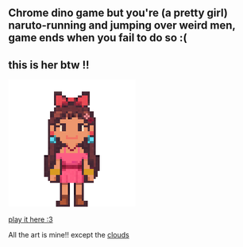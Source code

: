 


## Chrome dino game but you're (a pretty girl) naruto-running and jumping over weird men, game ends when you fail to do so :(

## this is her btw !!<br>
<img src= assets/girll.png>





[play it here :3](https://nishixoxo.itch.io/swerve) 






<!--If anyone can help me with why my obstacles arent being randomly generated in clusters(take a look at game.js), please do <br>-->
All the art is mine!! except the [clouds](https://www.thepolyglotdeveloper.com/2020/08/continuous-side-scrolling-phaser-game-tile-sprites/)








